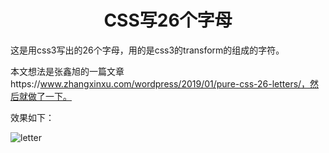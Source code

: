 <h1><center>CSS写26个字母</center></h1>

这是用css3写出的26个字母，用的是css3的transform的组成的字符。

本文想法是张鑫旭的一篇文章https://www.zhangxinxu.com/wordpress/2019/01/pure-css-26-letters/，然后就做了一下。

效果如下：

![letter](C:\Users\江坤\Desktop\letter.png)